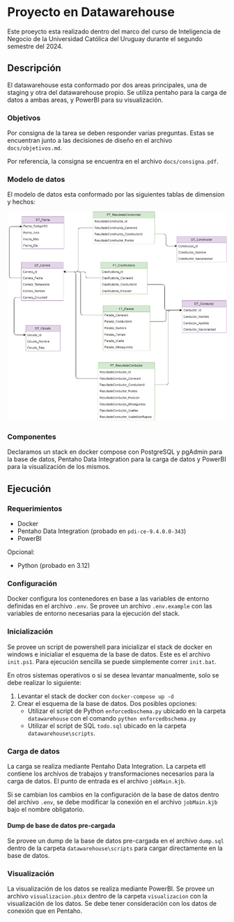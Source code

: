 # Proyecto en Datawarehouse

Este proeycto esta realizado dentro del marco del curso de Inteligencia de Negocio de la Universidad Católica del Uruguay durante el segundo semestre del 2024.

## Descripción

El datawarehouse esta conformado por dos areas principales, una de staging y otra del datawarehouse propio. Se utiliza pentaho para la carga de datos a ambas areas, y PowerBI para su visualización.

### Objetivos

Por consigna de la tarea se deben responder varias preguntas. Estas se encuentran junto a las decisiones de diseño en el archivo `docs/objetivos.md`.

Por referencia, la consigna se encuentra en el archivo `docs/consigna.pdf`.

### Modelo de datos

El modelo de datos esta conformado por las siguientes tablas de dimension y hechos:

![Modelo de datos](docs/datawarehouse_schema.png)

### Componentes

Declaramos un stack en docker compose con PostgreSQL y pgAdmin para la base de datos, Pentaho Data Integration para la carga de datos y PowerBI para la visualización de los mismos.

## Ejecución

### Requerimientos

- Docker
- Pentaho Data Integration (probado en `pdi-ce-9.4.0.0-343`)
- PowerBI

Opcional:

- Python (probado en 3.12)

### Configuración

Docker configura los contenedores en base a las variables de entorno definidas en el archivo `.env`. Se provee un archivo `.env.example` con las variables de entorno necesarias para la ejecución del stack.

### Inicialización

Se provee un script de powershell para inicializar el stack de docker en windows e inicialiar el esquema de la base de datos. Este es el archivo `init.ps1`. Para ejecución sencilla se puede simplemente correr `init.bat`.

En otros sistemas operativos o si se desea levantar manualmente, solo se debe realizar lo siguiente:

1. Levantar el stack de docker con `docker-compose up -d`
2. Crear el esquema de la base de datos. Dos posibles opciones:
    - Utilizar el script de Python `enforcedbschema.py` ubicado en la carpeta `datawarehouse` con el comando `python enforcedbschema.py`
    - Utilizar el script de SQL `todo.sql` ubicado en la carpeta `datawarehouse\scripts`.

### Carga de datos

La carga se realiza mediante Pentaho Data Integration. La carpeta etl contiene los archivos de trabajos y transformaciones necesarios para la carga de datos. El punto de entrada es el archivo `jobMain.kjb`.

Si se cambian los cambios en la configuración de la base de datos dentro del archivo `.env`, se debe modificar la conexión en el archivo `jobMain.kjb` bajo el nombre obligatorio.

#### Dump de base de datos pre-cargada

Se provee un dump de la base de datos pre-cargada en el archivo `dump.sql` dentro de la carpeta `datawarehouse\scripts` para cargar directamente en la base de datos.

### Visualización

La visualización de los datos se realiza mediante PowerBI. Se provee un archivo `visualizacion.pbix` dentro de la carpeta `visualizacion` con la visualización de los datos. Se debe tener consideración con los datos de conexión que en Pentaho.




